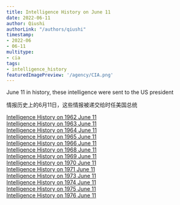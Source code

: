 ```yaml
---
title: Intelligence History on June 11
date: 2022-06-11
author: Qiushi 
authorLink: "/authors/qiushi"
timestamp: 
- 2022-06
- 06-11
multitype: 
- cia
tags: 
- intelligence_history
featuredImagePreview: '/agency/CIA.png'
---
```



June 11 in history, these intelligence were sent to the US president

情报历史上的6月11日，这些情报被递交给时任美国总统

<!--more-->







[Intelligence History on 1962 June 11](/dailybrief/1962-06-11)   
[Intelligence History on 1963 June 11](/dailybrief/1963-06-11)   
[Intelligence History on 1964 June 11](/dailybrief/1964-06-11)   
[Intelligence History on 1965 June 11](/dailybrief/1965-06-11)   
[Intelligence History on 1966 June 11](/dailybrief/1966-06-11)   
[Intelligence History on 1968 June 11](/dailybrief/1968-06-11)   
[Intelligence History on 1969 June 11](/dailybrief/1969-06-11)   
[Intelligence History on 1970 June 11](/dailybrief/1970-06-11)   
[Intelligence History on 1971 June 11](/dailybrief/1971-06-11)   
[Intelligence History on 1973 June 11](/dailybrief/1973-06-11)   
[Intelligence History on 1974 June 11](/dailybrief/1974-06-11)   
[Intelligence History on 1975 June 11](/dailybrief/1975-06-11)   
[Intelligence History on 1976 June 11](/dailybrief/1976-06-11)   
